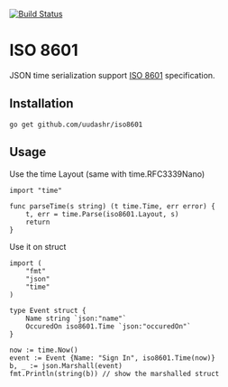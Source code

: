 [![Build Status](https://travis-ci.org/uudashr/iso8601.svg?branch=master)](https://travis-ci.org/uudashr/iso8601)
# ISO 8601

JSON time serialization support [ISO 8601](https://xml2rfc.tools.ietf.org/public/rfc/html/rfc3339.html#anchor14) specification.

## Installation
`go get github.com/uudashr/iso8601`

## Usage
Use the time Layout (same with time.RFC3339Nano)

```golang
import "time"

func parseTime(s string) (t time.Time, err error) {
    t, err = time.Parse(iso8601.Layout, s)
    return
}
```

Use it on struct
```golang
import (
    "fmt"
	"json"
	"time"
)

type Event struct {
    Name string `json:"name"`
    OccuredOn iso8601.Time `json:"occuredOn"`
}

now := time.Now()
event := Event {Name: "Sign In", iso8601.Time(now)}
b, _ := json.Marshall(event)    
fmt.Println(string(b)) // show the marshalled struct
```
